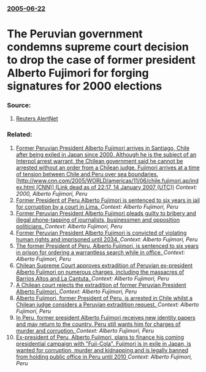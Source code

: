 ### [2005-06-22](/news/2005/06/22/index.md)

#  The Peruvian government condemns supreme court decision to drop the case of former president Alberto Fujimori for forging signatures for 2000 elections 




### Source:

1. [Reuters AlertNet](http://www.alertnet.org/thenews/newsdesk/N22429237.htm)

### Related:

1. [ Former Peruvian President Alberto Fujimori arrives in Santiago, Chile after being exiled in Japan since 2000. Although he is the subject of an Interpol arrest warrant, the Chilean government said he cannot be arrested without an order from a Chilean judge. Fujimori arrives at a time of tension between Chile and Peru over sea boundaries. [http://www.cnn.com/2005/WORLD/americas/11/06/chile.fujimori.ap/index.html (CNN)] (Link dead as of 22:17, 14 January 2007 (UTC))](/news/2005/11/6/former-peruvian-president-alberto-fujimori-arrives-in-santiago-chile-after-being-exiled-in-japan-since-2000-although-he-is-the-subject-of.md) _Context: 2000, Alberto Fujimori, Peru_
2. [ Former President of Peru Alberto Fujimori is sentenced to six years in jail for corruption by a court in Lima. ](/news/2009/09/30/former-president-of-peru-alberto-fujimori-is-sentenced-to-six-years-in-jail-for-corruption-by-a-court-in-lima.md) _Context: Alberto Fujimori, Peru_
3. [ Former Peruvian President Alberto Fujimori pleads guilty to bribery and illegal phone-tapping of journalists, businessmen and opposition politicians. ](/news/2009/09/28/former-peruvian-president-alberto-fujimori-pleads-guilty-to-bribery-and-illegal-phone-tapping-of-journalists-businessmen-and-opposition-po.md) _Context: Alberto Fujimori, Peru_
4. [ Former Peruvian President Alberto Fujimori is convicted of violating human rights and imprisoned until 2034. ](/news/2009/04/7/former-peruvian-president-alberto-fujimori-is-convicted-of-violating-human-rights-and-imprisoned-until-2034.md) _Context: Alberto Fujimori, Peru_
5. [ The former President of Peru, Alberto Fujimori, is sentenced to six years in prison for ordering a warrantless search while in office. ](/news/2007/12/11/the-former-president-of-peru-alberto-fujimori-is-sentenced-to-six-years-in-prison-for-ordering-a-warrantless-search-while-in-office.md) _Context: Alberto Fujimori, Peru_
6. [ Chilean Supreme Court approves extradition of Peruvian ex-president Alberto Fujimori on numerous charges, including the massacres of Barrios Altos and La Cantuta. ](/news/2007/09/21/chilean-supreme-court-approves-extradition-of-peruvian-ex-president-alberto-fujimori-on-numerous-charges-including-the-massacres-of-barrio.md) _Context: Alberto Fujimori, Peru_
7. [ A Chilean court rejects the extradition of former Peruvian President Alberto Fujimori. ](/news/2007/07/11/a-chilean-court-rejects-the-extradition-of-former-peruvian-president-alberto-fujimori.md) _Context: Alberto Fujimori, Peru_
8. [ Alberto Fujimori, former President of Peru, is arrested in Chile whilst a Chilean judge considers a Peruvian extradition request. ](/news/2005/11/7/alberto-fujimori-former-president-of-peru-is-arrested-in-chile-whilst-a-chilean-judge-considers-a-peruvian-extradition-request.md) _Context: Alberto Fujimori, Peru_
9. [ In Peru, former president Alberto Fujimori receives new identity papers and may return to the country. Peru still wants him for charges of murder and corruption. ](/news/2005/07/5/in-peru-former-president-alberto-fujimori-receives-new-identity-papers-and-may-return-to-the-country-peru-still-wants-him-for-charges-of.md) _Context: Alberto Fujimori, Peru_
10. [ Ex-president of Peru, Alberto Fujimori, plans to finance his coming presidential campaign with "Fuji-Cola". Fujimori is in exile in Japan, is wanted for corruption, murder and kidnapping and is legally banned from holding public office in Peru until 2010 ](/news/2005/03/22/ex-president-of-peru-alberto-fujimori-plans-to-finance-his-coming-presidential-campaign-with-fuji-cola-fujimori-is-in-exile-in-japan.md) _Context: Alberto Fujimori, Peru_

